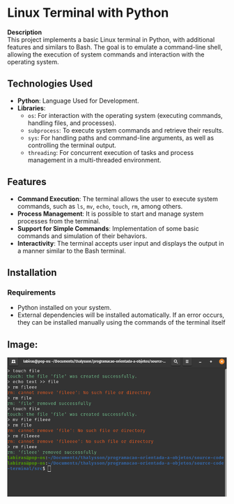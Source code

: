 # Linux Terminal with Python

**Description**  
This project implements a basic Linux terminal in Python, with additional features and similars to Bash. The goal is to emulate a command-line shell, allowing the execution of system commands and interaction with the operating system.

## Technologies Used

- **Python**: Language Used for Development.
- **Libraries**:
  - `os`: For interaction with the operating system (executing commands, handling files, and processes).
  - `subprocess`: To execute system commands and retrieve their results.
  - `sys`: For handling paths and command-line arguments, as well as controlling the terminal output.
  - `threading`: For concurrent execution of tasks and process management in a multi-threaded environment.

## Features

- **Command Execution**: The terminal allows the user to execute system commands, such as `ls`, `mv`, `echo`, `touch`, `rm`, among others.
- **Process Management**: It is possible to start and manage system processes from the terminal.
- **Support for Simple Commands**: Implementation of some basic commands and simulation of their behaviors.
- **Interactivity**: The terminal accepts user input and displays the output in a manner similar to the Bash terminal.

## Installation

### Requirements

- Python installed on your system.
- External dependencies will be installed automatically. If an error occurs, they can be installed manually using the commands of the terminal itself

##  Image:

![Bash Example](bash.png)
